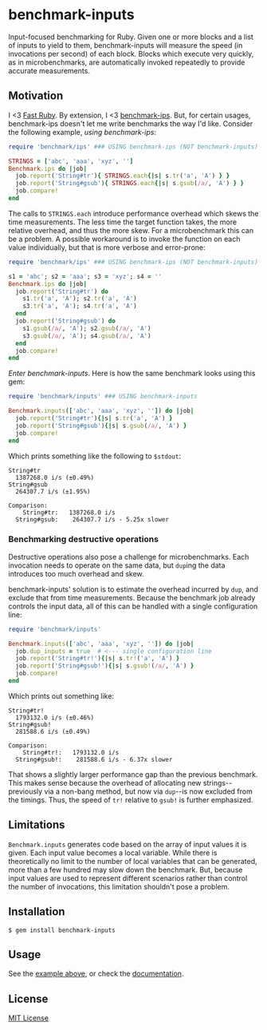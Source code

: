 # benchmark-inputs

Input-focused benchmarking for Ruby.  Given one or more blocks and a
list of inputs to yield to them, benchmark-inputs will measure the speed
(in invocations per second) of each block.  Blocks which execute very
quickly, as in microbenchmarks, are automatically invoked repeatedly to
provide accurate measurements.


## Motivation

I <3 [Fast Ruby][fast-ruby].  By extension, I <3 [benchmark-ips].  But,
for certain usages, benchmark-ips doesn't let me write benchmarks the
way I'd like. Consider the following example, *using benchmark-ips*:

```ruby
require 'benchmark/ips' ### USING benchmark-ips (NOT benchmark-inputs)

STRINGS = ['abc', 'aaa', 'xyz', '']
Benchmark.ips do |job|
  job.report('String#tr'){ STRINGS.each{|s| s.tr('a', 'A') } }
  job.report('String#gsub'){ STRINGS.each{|s| s.gsub(/a/, 'A') } }
  job.compare!
end
```

The calls to `STRINGS.each` introduce performance overhead which skews
the time measurements.  The less time the target function takes, the
more relative overhead, and thus the more skew.  For a microbenchmark
this can be a problem.  A possible workaround is to invoke the function
on each value individually, but that is more verbose and error-prone:

```ruby
require 'benchmark/ips' ### USING benchmark-ips (NOT benchmark-inputs)

s1 = 'abc'; s2 = 'aaa'; s3 = 'xyz'; s4 = ''
Benchmark.ips do |job|
  job.report('String#tr') do
    s1.tr('a', 'A'); s2.tr('a', 'A')
    s3.tr('a', 'A'); s4.tr('a', 'A')
  end
  job.report('String#gsub') do
    s1.gsub(/a/, 'A'); s2.gsub(/a/, 'A')
    s3.gsub(/a/, 'A'); s4.gsub(/a/, 'A')
  end
  job.compare!
end
```

*Enter benchmark-inputs*.  Here is how the same benchmark looks using
this gem: <a name="example1"></a>

```ruby
require 'benchmark/inputs' ### USING benchmark-inputs

Benchmark.inputs(['abc', 'aaa', 'xyz', '']) do |job|
  job.report('String#tr'){|s| s.tr('a', 'A') }
  job.report('String#gsub'){|s| s.gsub(/a/, 'A') }
  job.compare!
end
```

Which prints something like the following to `$stdout`:

```
String#tr
  1387268.0 i/s (±0.49%)
String#gsub
  264307.7 i/s (±1.95%)

Comparison:
    String#tr:   1387268.0 i/s
  String#gsub:    264307.7 i/s - 5.25x slower
```


### Benchmarking destructive operations

Destructive operations also pose a challenge for microbenchmarks.  Each
invocation needs to operate on the same data, but `dup`ing the data
introduces too much overhead and skew.

benchmark-inputs' solution is to estimate the overhead incurred by
`dup`, and exclude that from time measurements.  Because the benchmark
job already controls the input data, all of this can be handled with a
single configuration line:

```ruby
require 'benchmark/inputs'

Benchmark.inputs(['abc', 'aaa', 'xyz', '']) do |job|
  job.dup_inputs = true  # <--- single configuration line
  job.report('String#tr!'){|s| s.tr!('a', 'A') }
  job.report('String#gsub!'){|s| s.gsub!(/a/, 'A') }
  job.compare!
end
```

Which prints out something like:

```
String#tr!
  1793132.0 i/s (±0.46%)
String#gsub!
  281588.6 i/s (±0.49%)

Comparison:
    String#tr!:   1793132.0 i/s
  String#gsub!:    281588.6 i/s - 6.37x slower
```

That shows a slightly larger performance gap than the previous
benchmark.  This makes sense because the overhead of allocating new
strings--previously via a non-bang method, but now via `dup`--is now
excluded from the timings.  Thus, the speed of `tr!` relative to `gsub!`
is further emphasized.


## Limitations

`Benchmark.inputs` generates code based on the array of input values it
is given.  Each input value becomes a local variable.  While there is
theoretically no limit to the number of local variables that can be
generated, more than a few hundred may slow down the benchmark.  But,
because input values are used to represent different scenarios rather
than control the number of invocations, this limitation shouldn't pose a
problem.


## Installation

    $ gem install benchmark-inputs


## Usage

See the [example above](#example1), or check the
[documentation](http://www.rubydoc.info/gems/benchmark-inputs).


## License

[MIT License](http://opensource.org/licenses/MIT)




[fast-ruby]: https://github.com/JuanitoFatas/fast-ruby
[benchmark-ips]: https://github.com/evanphx/benchmark-ips

